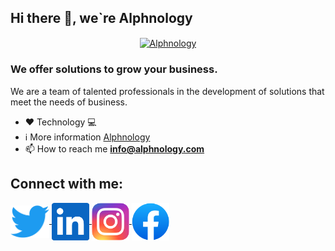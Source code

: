 <h2> Hi there 👋, we`re Alphnology</h2>

<p align="center">
  <a href="https://alphnology.com/" >
    <img align="center" src="https://github.com/alphnology/alphnology.github.io/blob/main/assets/github/alphnology-logo.png" alt="Alphnology" height="240" width="240" />
  </a>
</p>

### We offer solutions to grow your business.

We are a team of talented professionals in the development of solutions that meet the needs of business.

- ❤️ Technology 💻
-  ℹ️ More information [Alphnology](https://alphnology.com)
- :mailbox: How to reach me **info@alphnology.com**


<h2>Connect with me:</h2>
<p align="left">

  <a href="https://twitter.com/alphnology" >
    <img align="center" src="https://github.com/alphnology/alphnology.github.io/blob/main/assets/github/twitter.png" alt="Alphnology" height="52" width="62" />
  </a>
  <a href="https://www.linkedin.com/in/alphnology">
    <img align="center" src="https://github.com/alphnology/alphnology.github.io/blob/main/assets/github/linkedIn.png" alt="Alphnology" height="60" width="60" />
  </a>
  <a href="https://www.instagram.com/alphnology/">
    <img align="center" src="https://github.com/alphnology/alphnology.github.io/blob/main/assets/github/instagram.png" alt="Alphnology" height="60" width="60" />
 </a>
 <a href="https://web.facebook.com/Alphnology/">
    <img align="center" src="https://github.com/alphnology/alphnology.github.io/blob/main/assets/github/facebook.png" alt="Alphnology" height="60" width="60" />
 </a>
</p>


